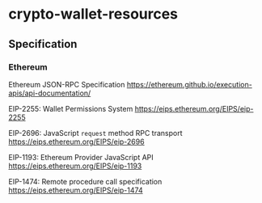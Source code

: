 # crypto-wallet-resources

## Specification
### Ethereum
Ethereum JSON-RPC Specification
https://ethereum.github.io/execution-apis/api-documentation/

EIP-2255: Wallet Permissions System
https://eips.ethereum.org/EIPS/eip-2255

EIP-2696: JavaScript `request` method RPC transport
https://eips.ethereum.org/EIPS/eip-2696

EIP-1193: Ethereum Provider JavaScript API
https://eips.ethereum.org/EIPS/eip-1193

EIP-1474: Remote procedure call specification
https://eips.ethereum.org/EIPS/eip-1474
